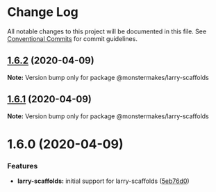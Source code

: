 # Change Log

All notable changes to this project will be documented in this file.
See [Conventional Commits](https://conventionalcommits.org) for commit guidelines.

## [1.6.2](https://github.com/MonsterMakes/larry-scaffolds/compare/@monstermakes/larry-scaffolds@1.6.1...@monstermakes/larry-scaffolds@1.6.2) (2020-04-09)

**Note:** Version bump only for package @monstermakes/larry-scaffolds





## [1.6.1](https://github.com/MonsterMakes/larry-scaffolds/compare/@monstermakes/larry-scaffolds@1.6.0...@monstermakes/larry-scaffolds@1.6.1) (2020-04-09)

**Note:** Version bump only for package @monstermakes/larry-scaffolds





# 1.6.0 (2020-04-09)


### Features

* **larry-scaffolds:** initial support for larry-scaffolds ([5eb76d0](https://github.com/MonsterMakes/larry-scaffolds/commit/5eb76d0a3d08b46a1e3013c5242d02397e9ceda4))
